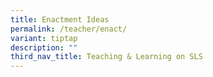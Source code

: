 ```yaml
---
title: Enactment Ideas
permalink: /teacher/enact/
variant: tiptap
description: ""
third_nav_title: Teaching & Learning on SLS
---
```

